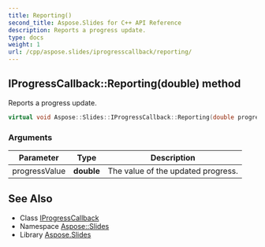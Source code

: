 ```yaml
---
title: Reporting()
second_title: Aspose.Slides for C++ API Reference
description: Reports a progress update.
type: docs
weight: 1
url: /cpp/aspose.slides/iprogresscallback/reporting/
---
```

## IProgressCallback::Reporting(double) method


Reports a progress update.

```cpp
virtual void Aspose::Slides::IProgressCallback::Reporting(double progressValue)=0
```


### Arguments

| Parameter | Type | Description |
| --- | --- | --- |
| progressValue | **double** | The value of the updated progress. |

## See Also

* Class [IProgressCallback](./)
* Namespace [Aspose::Slides](../)
* Library [Aspose.Slides](../../)